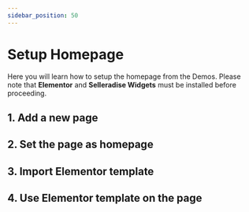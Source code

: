 ```yaml
---
sidebar_position: 50
---
```


# Setup Homepage

Here you will learn how to setup the homepage from the Demos. Please note that **Elementor** and **Selleradise Widgets** must be installed before proceeding.

## 1. Add a new page

## 2. Set the page as homepage

## 3. Import Elementor template

## 4. Use Elementor template on the page
